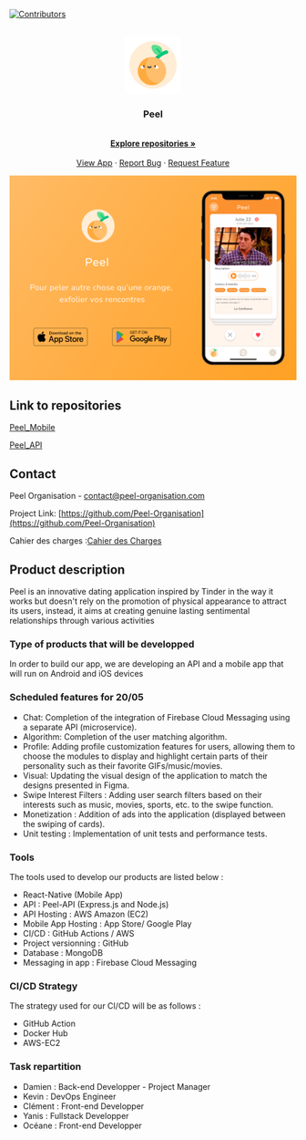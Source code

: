 
<a name="readme-top"></a>


[![Contributors][contributors-shield]][contributors-url]



<!-- PROJECT LOGO -->
<br />
<div align="center">
  <a href="https://github.com/Peel-Organisation">
    <img src="/profile/images/Peel_v1.png" alt="Logo" width="100" height="100">
  </a>

<h3 align="center">Peel</h3>

  <p align="center">
    <br />
    <a href="https://github.com/Peel-Organisation"><strong>Explore repositories »</strong></a>
    <br />
    <br />
    <a href="https://github.com/Peel-Organisation/Peel_Mobile">View App</a>
    ·
    <a href="https://github.com/Peel-Organisation/Peel_Mobile/issues">Report Bug</a>
    ·
    <a href="https://github.com/Peel-Organisation/Peel_Mobile/pulls">Request Feature</a>
  </p>
</div>

[![Product Name Screen Shot][product-screenshot]](https://github.com/Peel-Organisation)



## Link to repositories

[Peel_Mobile](https://github.com/Peel-Organisation/Peel_Mobile)

[Peel_API](https://github.com/Peel-Organisation/Peel_API)


<!-- CONTACT -->
## Contact

Peel Organisation - contact@peel-organisation.com

Project Link: [https://github.com/Peel-Organisation](https://github.com/Peel-Organisation)

Cahier des charges :[Cahier des Charges](https://docs.google.com/document/d/1ZUfnYuBEIwoJyYg4AWzOZjORIlFGbDHlexJyCi03uSY/edit?usp=sharing)




<!-- MARKDOWN LINKS & IMAGES -->
[product-screenshot]: /profile/images/Presentation.png
[contributors-url]: https://github.com/orgs/Peel-Organisation/teams
[contributors-shield]: https://img.shields.io/github/contributors/github_username/repo_name.svg?style=for-the-badge


## Product description

Peel is an innovative dating application inspired by Tinder in the way it works but doesn't rely on the promotion of physical appearance to attract its users, instead, it aims at creating genuine lasting sentimental relationships through various activities

### Type of products that will be developped

In order to build our app, we are developing an API and a mobile app that will run on Android and iOS devices

### Scheduled features for 20/05

- Chat: Completion of the integration of Firebase Cloud Messaging using a separate API (microservice).
- Algorithm: Completion of the user matching algorithm.
- Profile: Adding profile customization features for users, allowing them to choose the modules to display and highlight certain parts of their personality such as their favorite GIFs/music/movies.
- Visual: Updating the visual design of the application to match the designs presented in Figma.
- Swipe Interest Filters : Adding user search filters based on their interests such as music, movies, sports, etc. to the swipe function.
- Monetization : Addition of ads into the application (displayed between the swiping of cards).
- Unit testing : Implementation of unit tests and performance tests.


### Tools

The tools used to develop our products are listed below :

- React-Native (Mobile App)
- API : Peel-API (Express.js and Node.js)
- API Hosting : AWS Amazon (EC2)
- Mobile App Hosting : App Store/ Google Play
- CI/CD : GitHub Actions / AWS
- Project versionning : GitHub
- Database : MongoDB
- Messaging in app : Firebase Cloud Messaging

### CI/CD Strategy

The strategy used for our CI/CD will be as follows :

- GitHub Action
- Docker Hub
- AWS-EC2

### Task repartition 

- Damien : Back-end Developper - Project Manager
- Kevin : DevOps Engineer
- Clément : Front-end Developper
- Yanis : Fullstack Developper
- Océane : Front-end Developper